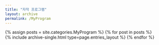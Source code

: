 ```yaml
---
title: "자작 프로그램"
layout: archive
permalink: /MyProgram
---
```



{% assign posts = site.categories.MyProgram %}
{% for post in posts %} {% include archive-single.html type=page.entries_layout %} {% endfor %}
